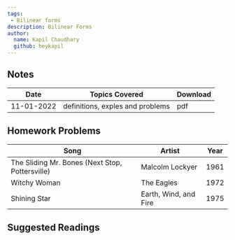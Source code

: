 ```yaml
---
tags: 
 - Bilinear forms
description: Bilinear Forms
author:
  name: Kapil Chaudhary
  github: heykapil
---
```


## Notes

| Date | Topics Covered | Download |
|------|----------------|----------|
|11-01-2022| definitions, exples and problems| pdf|

## Homework Problems

<table class="table-auto">
  <thead>
    <tr>
      <th>Song</th>
      <th>Artist</th>
      <th>Year</th>
    </tr>
  </thead>
  <tbody>
    <tr>
      <td>The Sliding Mr. Bones (Next Stop, Pottersville)</td>
      <td>Malcolm Lockyer</td>
      <td>1961</td>
    </tr>
    <tr>
      <td>Witchy Woman</td>
      <td>The Eagles</td>
      <td>1972</td>
    </tr>
    <tr>
      <td>Shining Star</td>
      <td>Earth, Wind, and Fire</td>
      <td>1975</td>
    </tr>
  </tbody>
</table>

## Suggested Readings


